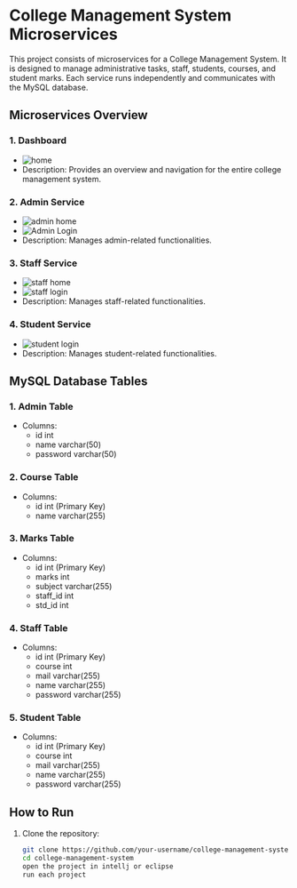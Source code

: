 # College Management System Microservices

This project consists of microservices for a College Management System. It is designed to manage administrative tasks, staff, students, courses, and student marks. Each service runs independently and communicates with the MySQL database.

## Microservices Overview

### 1. Dashboard
- ![home](https://github.com/Niranjanc2602/Simple_Collage_management_Microservice_System/assets/112241758/8b099e52-e01b-4b34-bb3a-7c381e750001)
- Description: Provides an overview and navigation for the entire college management system.

### 2. Admin Service
- ![admin home](https://github.com/Niranjanc2602/Simple_Collage_management_Microservice_System/assets/112241758/31a09808-89c1-4cbf-8345-a2d8b827c379)
- ![Admin Login](https://github.com/Niranjanc2602/Simple_Collage_management_Microservice_System/assets/112241758/7eec18d7-7aa6-41aa-a5a6-e528c23e15b2)
- Description: Manages admin-related functionalities.
  
### 3. Staff Service
- ![staff home](https://github.com/Niranjanc2602/Simple_Collage_management_Microservice_System/assets/112241758/4280747a-84ce-4010-8677-c7f421e04394)
- ![staff login](https://github.com/Niranjanc2602/Simple_Collage_management_Microservice_System/assets/112241758/0774bb0d-2938-4766-af05-032f8154e7b2)
- Description: Manages staff-related functionalities.

### 4. Student Service
- ![student login](https://github.com/Niranjanc2602/Simple_Collage_management_Microservice_System/assets/112241758/8eb87fa4-ec33-4f81-bd73-3c8846bd7f4f)
- Description: Manages student-related functionalities.

## MySQL Database Tables

### 1. Admin Table
- Columns:
  - id int
  - name varchar(50)
  - password varchar(50)

### 2. Course Table
- Columns:
  - id int (Primary Key)
  - name varchar(255)

### 3. Marks Table
- Columns:
  - id int (Primary Key)
  - marks int
  - subject varchar(255)
  - staff_id int
  - std_id int

### 4. Staff Table
- Columns:
  - id int (Primary Key)
  - course int
  - mail varchar(255)
  - name varchar(255)
  - password varchar(255)

### 5. Student Table
- Columns:
  - id int (Primary Key)
  - course int
  - mail varchar(255)
  - name varchar(255)
  - password varchar(255)

## How to Run

1. Clone the repository:

   ```bash
   git clone https://github.com/your-username/college-management-system.git
   cd college-management-system
   open the project in intellj or eclipse
   run each project
